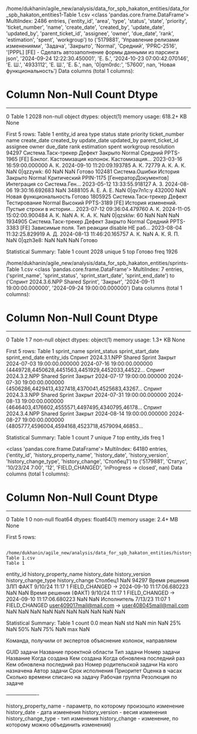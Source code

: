 /home/dukhanin/agile_new/analysis/data_for_spb_hakaton_entities/data_for_spb_hakaton_entities1-Table 1.csv
<class 'pandas.core.frame.DataFrame'>
MultiIndex: 2486 entries, ('entity_id', 'area', 'type', 'status', 'state', 'priority', 'ticket_number', 'name', 'create_date', 'created_by', 'update_date', 'updated_by', 'parent_ticket_id', 'assignee', 'owner', 'due_date', 'rank', 'estimation', 'spent', 'workgroup') to ('5179881', 'Управление релизами изменениями', 'Задача', 'Закрыто', 'Normal', 'Средний', 'PPRC-2516', '[PPPL] [FE] - Сделать автозаполнение формы данными из парсинга json', '2024-09-24 12:22:30.450001', 'Е. Б.', '2024-10-23 07:00:42.070146', 'Е. Ш.', '4933112', 'Е. Ш.', 'Е. Б.', nan, '0|qm0rdc:', '57600', nan, 'Новая функциональность')
Data columns (total 1 columns):
 #   Column   Non-Null Count  Dtype 
---  ------   --------------  ----- 
 0   Table 1  2028 non-null   object
dtypes: object(1)
memory usage: 618.2+ KB
None

First 5 rows:
                                                                                                                                                                                                                                                                                                                   Table 1
entity_id area                type    status       state  priority    ticket_number name                                               create_date                created_by update_date                updated_by parent_ticket_id assignee owner due_date rank       estimation spent workgroup               resolution
94297     Система.Таск-трекер Дефект  Закрыто      Normal Средний     PPTS-1965     [FE] Бэклог. Кастомизация колонок. Кастомизация... 2023-03-16 16:59:00.000000 А. К.      2024-09-10 11:20:09.193785 А. К.      72779            А. К.    А. К. NaN      0|qzzywk:  60         NaN   NaN                         Готово
102481    Система.Ошибки      История Закрыто      Normal Критический PPIN-1175     [ГенераторДокументов] Интеграция со Система.Ген... 2023-05-12 13:33:55.918127 А. З.      2024-08-06 19:30:16.692683 NaN        3488105          А. Е.    А. Е. NaN      0|qv7n1c:y 432000     NaN   Новая функциональность      Готово
1805925   Система.Таск-трекер Дефект  Тестирование Normal Высокий     PPTS-3189     [FE] История изменений. Пустые строки в истории... 2023-07-12 09:36:04.479760 А. К.      2024-11-05 15:02:00.900484 А. К.      NaN              А. К.    А. К. NaN      0|qzsklw:  60         NaN   NaN                            NaN
1934905   Система.Таск-трекер Дефект  Закрыто      Normal Средний     PPTS-3383     [FE] Зависимые поля. Тип реакции disable НЕ раб... 2023-08-04 11:32:25.829919 А. Д.      2024-08-13 11:46:20.165757 А. К.      NaN              А. К.    Я. П. NaN      0|qzh3e8:  NaN        NaN   NaN                         Готово

Statistical Summary:
       Table 1
count     2028
unique       5
top     Готово
freq      1926


/home/dukhanin/agile_new/analysis/data_for_spb_hakaton_entities/sprints-Table 1.csv
<class 'pandas.core.frame.DataFrame'>
MultiIndex: 7 entries, ('sprint_name', 'sprint_status', 'sprint_start_date', 'sprint_end_date') to ('Спринт 2024.3.6.NPP Shared Sprint', 'Закрыт', '2024-09-11 19:00:00.000000', '2024-09-24 19:00:00.000000')
Data columns (total 1 columns):
 #   Column   Non-Null Count  Dtype 
---  ------   --------------  ----- 
 0   Table 1  7 non-null      object
dtypes: object(1)
memory usage: 1.3+ KB
None

First 5 rows:
                                                                                                                                                 Table 1
sprint_name                       sprint_status sprint_start_date          sprint_end_date                                                    entity_ids
Спринт 2024.3.1.NPP Shared Sprint Закрыт        2024-07-03 19:00:00.000000 2024-07-16 19:00:00.000000  {4449728,4450628,4451563,4451929,4452033,44522...
Спринт 2024.3.2.NPP Shared Sprint Закрыт        2024-07-17 19:00:00.000000 2024-07-30 19:00:00.000000  {4506286,4429413,4327418,4370041,4525683,43267...
Спринт 2024.3.3.NPP Shared Sprint Закрыт        2024-07-31 19:00:00.000000 2024-08-13 19:00:00.000000  {4646403,4176602,4555571,4497495,4340795,46178...
Спринт 2024.3.4.NPP Shared Sprint Закрыт        2024-08-14 19:00:00.000000 2024-08-27 19:00:00.000000  {4805777,4596004,4594168,4523718,4579094,46853...

Statistical Summary:
           Table 1
count            7
unique           7
top     entity_ids
freq             1



<class 'pandas.core.frame.DataFrame'>
MultiIndex: 64180 entries, ('entity_id', 'history_property_name', 'history_date', 'history_version', 'history_change_type', 'history_change', 'Столбец1') to ('5179881', 'Статус', '10/23/24 7:00', '12', 'FIELD_CHANGED', 'inProgress -> closed', nan)
Data columns (total 1 columns):
 #   Column   Non-Null Count  Dtype  
---  ------   --------------  -----  
 0   Table 1  0 non-null      float64
dtypes: float64(1)
memory usage: 2.4+ MB
None

First 5 rows:
                                                                                          
                                                                                        /home/dukhanin/agile_new/analysis/data_for_spb_hakaton_entities/history-Table 1.csv                                                        Table 1
entity_id history_property_name  history_date  history_version history_change_type history_change                                     Столбец1      NaN
94297     Время решения 3ЛП ФАКТ 9/10/24 11:17 1               FIELD_CHANGED       <empty> -> 2024-09-10 11:17:06.680223              NaN           NaN
          Время решения (ФАКТ)   9/10/24 11:17 1               FIELD_CHANGED       <empty> -> 2024-09-10 11:17:06.680223              NaN           NaN
          Исполнитель            7/13/23 11:07 1               FIELD_CHANGED       user409017mail@mail.com -> user408045mail@mail.com NaN           NaN
NaN       NaN                    NaN           NaN             NaN                 NaN                                                NaN           NaN

Statistical Summary:
       Table 1
count      0.0
mean       NaN
std        NaN
min        NaN
25%        NaN
50%        NaN
75%        NaN
max        NaN


Команда, получили от экспертов объяснение колонок, направляем

GUID задачи
Название проектной области
Тип задачи
Номер задачи
Название
Когда создана
Кем создана
Когда обновлена последний раз
Кем обновлена последний раз
Номер родительской задачи
На кого назначена
Автор задачи
Срок исполнения
Приоритет
Оценка в часах
Сколько времени списано на задачу
Рабочая группа
Резолюция по задаче

——————-

history_property_name - параметр, по которому произошло изменение 
history_date - дата изменения 
history_version - весия изменения 
history_change_type - тип изменения
history_change - изменение, по которому можно объединить изменения)